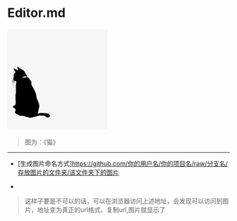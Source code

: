 # Editor.md

![my day](https://raw.githubusercontent.com/AndyMeng2017/J-Excel-branch/master/src/image/myFirst.jpg)
> 图为：《猫》
     
----

- [生成图片命名方式]https://github.com/你的用户名/你的项目名/raw/分支名/存放图片的文件夹/该文件夹下的图片

- 

> 这样子要是不可以的话，可以在浏览器访问上述地址，会发现可以访问到图片，地址变为真正的url格式，复制url,图片就显示了
